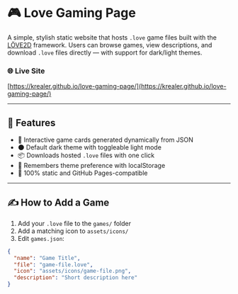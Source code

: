 # 🎮 Love Gaming Page

A simple, stylish static website that hosts `.love` game files built with the [LÖVE2D](https://love2d.org/) framework. Users can browse games, view descriptions, and download `.love` files directly — with support for dark/light themes.

### 🌐 Live Site
[https://krealer.github.io/love-gaming-page/](https://krealer.github.io/love-gaming-page/)

---

## 🧩 Features

- 🎲 Interactive game cards generated dynamically from JSON
- 🌑 Default dark theme with toggleable light mode
- 📦 Downloads hosted `.love` files with one click
- 💾 Remembers theme preference with localStorage
- 💯 100% static and GitHub Pages-compatible

---

## ✍️ How to Add a Game

1. Add your `.love` file to the `games/` folder
2. Add a matching icon to `assets/icons/`
3. Edit `games.json`:

```json
{
  "name": "Game Title",
  "file": "game-file.love",
  "icon": "assets/icons/game-file.png",
  "description": "Short description here"
}